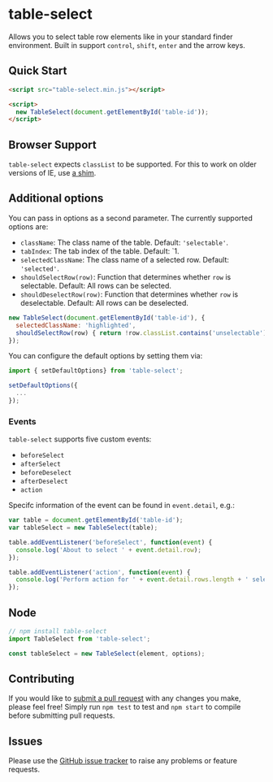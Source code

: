 # table-select

Allows you to select table row elements like in your standard finder environment.
Built in support `control`, `shift`, `enter` and the arrow keys.

## Quick Start

```html
<script src="table-select.min.js"></script>

<script>
  new TableSelect(document.getElementById('table-id'));
</script>
```

## Browser Support

`table-select` expects `classList` to be supported. For this to work on older versions of
IE, use [a shim](https://github.com/Modernizr/Modernizr/wiki/HTML5-Cross-Browser-Polyfills#classlist).

## Additional options

You can pass in options as a second parameter. The currently supported options are:

* `className`: The class name of the table. Default: `'selectable'`.
* `tabIndex`: The tab index of the table. Default: `1.
* `selectedClassName`: The class name of a selected row. Default: `'selected'`.
* `shouldSelectRow(row)`: Function that determines whether `row` is selectable.
Default: All rows can be selected.
* `shouldDeselectRow(row)`: Function that determines whether `row` is deselectable.
Default: All rows can be deselected.

```js
new TableSelect(document.getElementById('table-id'), {
  selectedClassName: 'highlighted',
  shouldSelectRow(row) { return !row.classList.contains('unselectable'); },
});
```

You can configure the default options by setting them via:

```js
import { setDefaultOptions} from 'table-select';

setDefaultOptions({
  ...
});
```

### Events

`table-select` supports five custom events:

* `beforeSelect`
* `afterSelect`
* `beforeDeselect`
* `afterDeselect`
* `action`

Specifc information of the event can be found in `event.detail`, e.g.:

```js
var table = document.getElementById('table-id');
var tableSelect = new TableSelect(table);

table.addEventListener('beforeSelect', function(event) {
  console.log('About to select ' + event.detail.row);
});

table.addEventListener('action', function(event) {
  console.log('Perform action for ' + event.detail.rows.length + ' selected row(s)');
});
```

## Node

```js
// npm install table-select
import TableSelect from 'table-select';

const tableSelect = new TableSelect(element, options);
```

## Contributing

If you would like to [submit a pull request](https://github.com/rusty1s/table-select/pulls)
with any changes you make, please feel free!
Simply run `npm test` to test and `npm start` to compile before submitting pull requests.

## Issues

Please use the [GitHub issue tracker](https://github.com/rusty1s/table-select/issues)
to raise any problems or feature requests.
